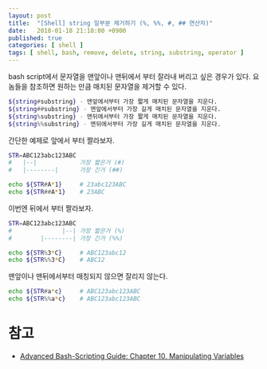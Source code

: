 ```yaml
---
layout: post
title:  "[Shell] string 일부분 제거하기 (%, %%, #, ## 연산자)"
date:   2018-01-18 21:18:00 +0900
published: true
categories: [ shell ]
tags: [ shell, bash, remove, delete, string, substring, operator ]
---
```


bash script에서 문자열을 맨앞이나 맨뒤에서 부터 잘라내 버리고 싶은 경우가 있다. 요놈들을 참조하면 원하는 만큼 매치된 문자열을 제거할 수 있다.

```bash
${string#substring} - 맨앞에서부터 가장 짧게 매치된 문자열을 지운다.
${string##substring} - 맨앞에서부터 가장 길게 매치된 문자열을 지운다.
${string%substring} - 맨뒤에서부터 가장 짧게 매치된 문자열을 지운다.
${string%%substring} - 맨뒤에서부터 가장 길게 매치된 문자열을 지운다.
```

간단한 예제로 앞에서 부터 짤라보자.

```bash
STR=ABC123abc123ABC
#   |--|            가장 짧은거 (#)
#   |--------|      가장 긴거 (##)

echo ${STR#A*1}     # 23abc123ABC
echo ${STR##A*1}    # 23ABC
```

이번엔 뒤에서 부터 짤라보자.

```bash
STR=ABC123abc123ABC
#              |--| 가장 짧은거 (%)
#        |--------| 가장 긴거 (%%)

echo ${STR%3*C}     # ABC123abc12
echo ${STR%%3*C}    # ABC12
```

맨앞이나 맨뒤에서부터 매칭되지 않으면 잘리지 않는다.

```bash
echo ${STR#a*c}     # ABC123abc123ABC
echo ${STR%%a*c}    # ABC123abc123ABC
```


# 참고

- [Advanced Bash-Scripting Guide: Chapter 10. Manipulating Variables](http://tldp.org/LDP/abs/html/string-manipulation.html)
